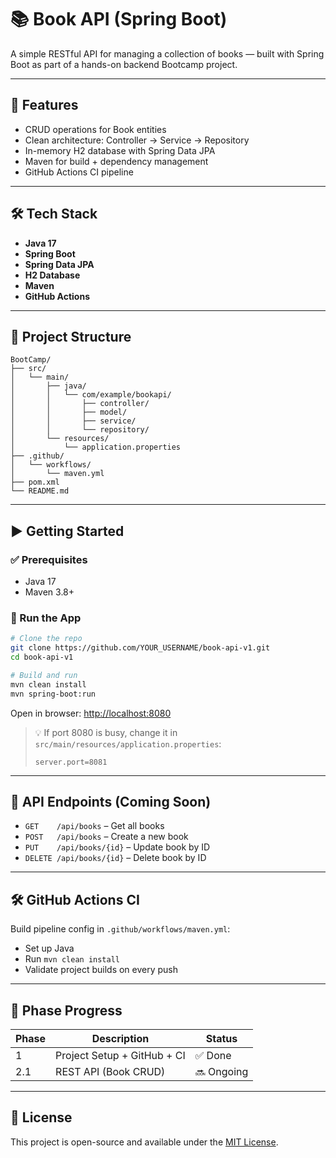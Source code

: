 # 📚 Book API (Spring Boot)

A simple RESTful API for managing a collection of books — built with Spring Boot as part of a hands-on backend Bootcamp project.

---

## 🚀 Features

- CRUD operations for Book entities
- Clean architecture: Controller → Service → Repository
- In-memory H2 database with Spring Data JPA
- Maven for build + dependency management
- GitHub Actions CI pipeline

---

## 🛠️ Tech Stack

- **Java 17**
- **Spring Boot**
- **Spring Data JPA**
- **H2 Database**
- **Maven**
- **GitHub Actions**

---

## 📁 Project Structure

```
BootCamp/
├── src/
│   └── main/
│       ├── java/
│       │   └── com/example/bookapi/
│       │       ├── controller/
│       │       ├── model/
│       │       ├── service/
│       │       └── repository/
│       └── resources/
│           └── application.properties
├── .github/
│   └── workflows/
│       └── maven.yml
├── pom.xml
└── README.md
```

---

## ▶️ Getting Started

### ✅ Prerequisites

- Java 17
- Maven 3.8+

### 🧪 Run the App

```bash
# Clone the repo
git clone https://github.com/YOUR_USERNAME/book-api-v1.git
cd book-api-v1

# Build and run
mvn clean install
mvn spring-boot:run
```

Open in browser: [http://localhost:8080](http://localhost:8080)

> 💡 If port 8080 is busy, change it in `src/main/resources/application.properties`:
> ```
> server.port=8081
> ```

---

## 🧪 API Endpoints (Coming Soon)

- `GET    /api/books` – Get all books
- `POST   /api/books` – Create a new book
- `PUT    /api/books/{id}` – Update book by ID
- `DELETE /api/books/{id}` – Delete book by ID

---

## 🛠️ GitHub Actions CI

Build pipeline config in `.github/workflows/maven.yml`:
- Set up Java
- Run `mvn clean install`
- Validate project builds on every push

---

## 📌 Phase Progress

| Phase | Description                        | Status    |
|-------|------------------------------------|-----------|
| 1     | Project Setup + GitHub + CI        | ✅ Done    |
| 2.1   | REST API (Book CRUD)               | 🔜 Ongoing |

---

## 📄 License

This project is open-source and available under the [MIT License](LICENSE).